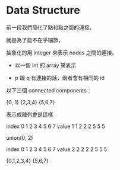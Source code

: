 # Data Structure

前一段我們簡化了點和點之間的連接，

就是為了能不在乎細節，

抽象化的用 integer 來表示 nodes 之間的連接。

- 以一個 int 的 array 來表示

- p 跟 q 有連接的話，兩者會有相同的 id

以下三個 connected components：

{0, 1} {2,3,4} {5,6,7}

表示成陣列會是這樣

index 0 1 2 3 4 5 6 7
value 1 1 2 2 2 5 5 5

union(0, 2)

index 0 1 2 3 4 5 6 7
value 2 2 2 2 2 5 5 5

{0,1,2,3,4} {5,6,7}






